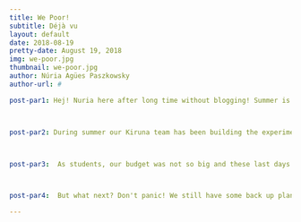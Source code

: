 ```yaml
---
title: We Poor!
subtitle: Déjà vu
layout: default
date: 2018-08-19
pretty-date: August 19, 2018
img: we-poor.jpg
thumbnail: we-poor.jpg
author: Núria Agües Paszkowsky
author-url: #

post-par1: Hej! Nuria here after long time without blogging! Summer is almost finished and we haven't even realised how fast it has passed! Well, if you are in Kiruna I would say summer is definitely gone... but in the south, there are still a few weeks left! 



post-par2: During summer our Kiruna team has been building the experiment and that means ordering components and PAYING for them. (Even though we are so lucky to have Emily in our team, The Queen of Sponsorships. THANK YOU EMILY). 



post-par3:  As students, our budget was not so big and these last days we realised we are running out of money! (Typical déjà vu for someone I will not mention but SHE will feel identified). 



post-par4:  But what next? Don't panic! We still have some back up plan. We are planning to do a crowdfunding. Let's see how much money we can get! 

---
```


